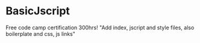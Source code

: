 # BasicJscript
Free code camp certification 300hrs!
"Add index, jscript and style files, also boilerplate and css, js links"
